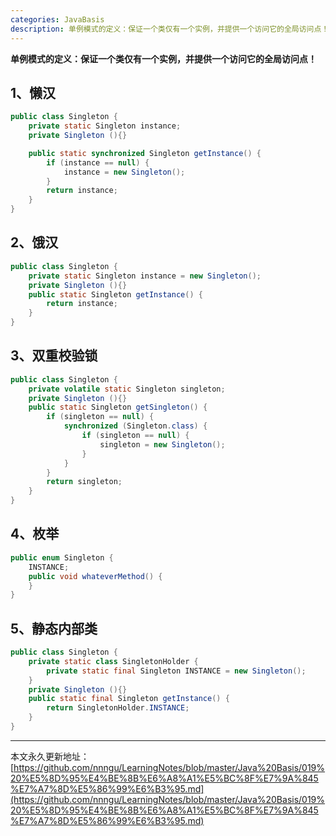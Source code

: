 ```yaml
---
categories: JavaBasis
description: 单例模式的定义：保证一个类仅有一个实例，并提供一个访问它的全局访问点！
---
```


**单例模式的定义：保证一个类仅有一个实例，并提供一个访问它的全局访问点！**

## 1、懒汉

```java
public class Singleton {
    private static Singleton instance;
    private Singleton (){}

    public static synchronized Singleton getInstance() {
		if (instance == null) {
			instance = new Singleton();
		}
		return instance;
    }
}
```

## 2、饿汉

```java
public class Singleton {  
    private static Singleton instance = new Singleton();  
    private Singleton (){}  
    public static Singleton getInstance() {  
    	return instance;  
    }  
}
```

## 3、双重校验锁

```java
public class Singleton {
    private volatile static Singleton singleton;
    private Singleton (){}
    public static Singleton getSingleton() {
		if (singleton == null) {
			synchronized (Singleton.class) {
				if (singleton == null) {
					singleton = new Singleton();
				}
			}
		}
		return singleton;
    }
}
```

## 4、枚举

```java
public enum Singleton {
    INSTANCE;
    public void whateverMethod() {
    }
}
```

## 5、静态内部类

```java
public class Singleton {  
    private static class SingletonHolder {  
    	private static final Singleton INSTANCE = new Singleton();  
    }  
    private Singleton (){}  
    public static final Singleton getInstance() {  
    	return SingletonHolder.INSTANCE;  
    }  
}
```


















---

本文永久更新地址：[https://github.com/nnngu/LearningNotes/blob/master/Java%20Basis/019%20%E5%8D%95%E4%BE%8B%E6%A8%A1%E5%BC%8F%E7%9A%845%E7%A7%8D%E5%86%99%E6%B3%95.md](https://github.com/nnngu/LearningNotes/blob/master/Java%20Basis/019%20%E5%8D%95%E4%BE%8B%E6%A8%A1%E5%BC%8F%E7%9A%845%E7%A7%8D%E5%86%99%E6%B3%95.md)